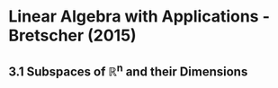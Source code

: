 # Linear Algebra with Applications - Bretscher (2015)
## 3.1 Subspaces of ℝ<sup>n</sup> and their Dimensions
